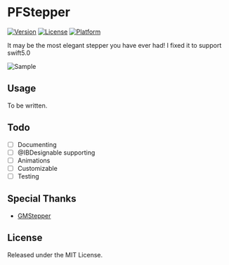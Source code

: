 # PFStepper

[![Version](https://img.shields.io/cocoapods/v/PFStepper.svg?style=flat)](http://cocoapods.org/pods/PFStepper)
[![License](https://img.shields.io/cocoapods/l/PFStepper.svg?style=flat)](http://cocoapods.org/pods/PFStepper)
[![Platform](https://img.shields.io/cocoapods/p/PFStepper.svg?style=flat)](http://cocoapods.org/pods/PFStepper)

It may be the most elegant stepper you have ever had!
I fixed it to support swift5.0

![Sample](Sample.gif)

## Usage

To be written.

## Todo

- [ ] Documenting
- [ ] @IBDesignable supporting
- [ ] Animations
- [ ] Customizable
- [ ] Testing

## Special Thanks

- [GMStepper](https://github.com/gmertk/GMStepper)

## License

Released under the MIT License.

